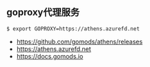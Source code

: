 ## goproxy代理服务

```
$ export GOPROXY=https://athens.azurefd.net
```

- https://github.com/gomods/athens/releases
- https://athens.azurefd.net
- https://docs.gomods.io
